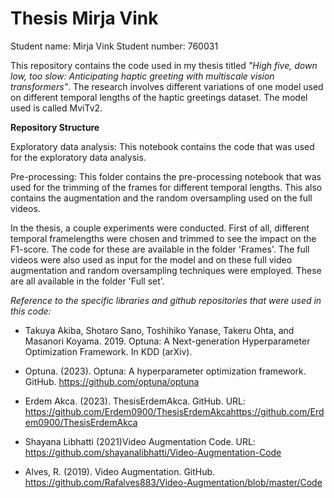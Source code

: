 # Thesis Mirja Vink

Student name: Mirja Vink
Student number: 760031

This repository contains the code used in my thesis titled _"High five, down low, too slow: Anticipating haptic greeting with multiscale vision transformers"_. The research involves different variations of one model used on different temporal lengths of the haptic greetings dataset. The model used is called MviTv2. 

**Repository Structure**

Exploratory data analysis: This notebook contains the code that was used for the exploratory data analysis. 

Pre-processing: This folder contains the pre-processing notebook that was used for the trimming of the frames for different temporal lengths. This also contains the augmentation and the random oversampling used on the full videos.  

In the thesis, a couple experiments were conducted. First of all, different temporal framelengths were chosen and trimmed to see the impact on the F1-score. The code for these are available in the folder 'Frames'. The full videos were also used as input for the model and on these full video augmentation and random oversampling techniques were employed. These are all available in the folder 'Full set'. 

_Reference to the specific libraries and github repositories that were used in this code:_

-  Takuya Akiba, Shotaro Sano, Toshihiko Yanase, Takeru Ohta, and Masanori Koyama. 2019. Optuna: A Next-generation Hyperparameter Optimization Framework. In KDD (arXiv).

- Optuna. (2023). Optuna: A hyperparameter optimization framework. GitHub. https://github.com/optuna/optuna

- Erdem Akca. (2023). ThesisErdemAkca. GitHub. URL: https://github.com/Erdem0900/ThesisErdemAkcahttps://github.com/Erdem0900/ThesisErdemAkca

- Shayana Libhatti (2021)Video Augmentation Code. URL: https://github.com/shayanalibhatti/Video-Augmentation-Code

- Alves, R. (2019). Video Augmentation. GitHub. https://github.com/Rafalves883/Video-Augmentation/blob/master/Code

